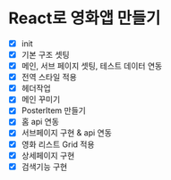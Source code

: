 # React로 영화앱 만들기

- [x] init
- [x] 기본 구조 셋팅
- [x] 메인, 서브 페이지 셋팅, 테스트 데이터 연동
- [x] 전역 스타일 적용
- [x] 헤더작업
- [x] 메인 꾸미기
- [x] PosterItem 만들기
- [x] 홈 api 연동
- [x] 서브페이지 구현 & api 연동
- [x] 영화 리스트 Grid 적용
- [x] 상세페이지 구현
- [x] 검색기능 구현
